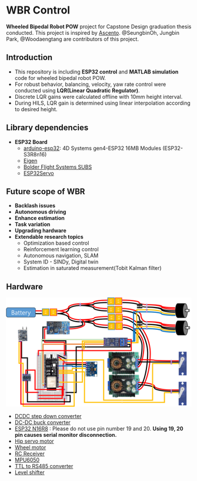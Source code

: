 # WBR Control
**Wheeled Bipedal Robot POW** project for Capstone Design graduation thesis conducted. This project is inspired by [Ascento](https://www.youtube.com/@AscentoRobotics). @SeungbinOh, Jungbin Park, @Woodaengtang are contributors of this project. 

## Introduction
- This repository is including **ESP32 control** and **MATLAB simulation** code for wheeled bipedal robot POW.
- For robust behavior, balancing, velocity, yaw rate control were conducted using **LQR(Linear Quadratic Regulator)**.
- Discrete LQR gains were calculated offline with 10mm height interval.
- During HILS, LQR gain is determined using linear interpolation according to desired height.

## Library dependencies
- **ESP32 Board**
    - [arduino-esp32](https://github.com/espressif/arduino-esp32): 4D Systems gen4-ESP32 16MB Modules (ESP32-S3R8n16)
    - [Eigen](https://github.com/hideakitai/ArduinoEigen)
    - [Bolder Flight Systems SUBS](https://github.com/bolderflight/sbus)
    - [ESP32Servo](https://madhephaestus.github.io/ESP32Servo/annotated.html)

## Future scope of WBR
- **Backlash issues**
- **Autonomous driving**
- **Enhance estimation**
- **Task variation**
- **Upgrading hardware**
- **Extendable research topics**
    - Optimization based control
    - Reinforcement learning control
    - Autonomous navigation, SLAM
    - System ID - SINDy, Digital twin
    - Estimation in saturated measurement(Tobit Kalman filter)

## Hardware

<img src="/assets/hw_schemetic.png" width="700" heigh="370">

- [DCDC step down converter](https://ko.aliexpress.com/item/1005006295829518.html?spm=a2g0o.productlist.main.1.16534b99MvfQUP&algo_pvid=870918c7-344b-40ee-95af-d3b5d3e207b9&algo_exp_id=870918c7-344b-40ee-95af-d3b5d3e207b9-0&pdp_npi=4%40dis%21KRW%217122%211359%21%21%2136.60%216.98%21%402141115b17282419275056704e9eae%2112000036649730449%21sea%21KR%216062351685%21ABX&curPageLogUid=S7a0WnK8hPSP&utparam-url=scene%3Asearch%7Cquery_from%3A)
- [DC-DC buck converter](https://ko.aliexpress.com/item/1005001711248152.html?src=google&src=google&albch=shopping&acnt=298-731-3000&isdl=y&slnk=&plac=&mtctp=&albbt=Google_7_shopping&aff_platform=google&aff_short_key=UneMJZVf&gclsrc=aw.ds&&albagn=888888&&ds_e_adid=&ds_e_matchtype=&ds_e_device=c&ds_e_network=x&ds_e_product_group_id=&ds_e_product_id=ko1005001711248152&ds_e_product_merchant_id=107637876&ds_e_product_country=KR&ds_e_product_language=ko&ds_e_product_channel=online&ds_e_product_store_id=&ds_url_v=2&albcp=21523018537&albag=&isSmbAutoCall=false&needSmbHouyi=false&gad_source=1&gclid=Cj0KCQjw6oi4BhD1ARIsAL6pox1GZ2XxRJhE5b5-iDoPZDh7TXWR3Q2C-OobytdxC6nKLmC6wSKew3YaAtAnEALw_wcB)
- [ESP32 N16R8](https://ko.aliexpress.com/item/1005006002965361.html?spm=a2g0o.productlist.main.3.7159ec79YMMyNV&algo_pvid=8703ea9a-c4a0-45b9-9042-893e83eafef3&algo_exp_id=8703ea9a-c4a0-45b9-9042-893e83eafef3-2&pdp_npi=4%40dis%21KRW%217757%211359%21%21%215.65%210.99%21%4021015b2417282315146826646e0261%2112000035266063777%21sea%21KR%216062351685%21ABX&curPageLogUid=1dmMOIvf8EqB&utparam-url=scene%3Asearch%7Cquery_from%3A) : Please do not use pin number 19 and 20. **Using 19, 20 pin causes serial monitor disconnection.**
- [Hip servo motor](https://ko.aliexpress.com/item/1005006086271452.html?spm=a2g0o.productlist.main.1.23a84e73qVf3u4&algo_pvid=4f871638-fd94-497a-a7ee-8f393fc3189e&algo_exp_id=4f871638-fd94-497a-a7ee-8f393fc3189e-0&pdp_npi=4%40dis%21KRW%21110377%2126671%21%21%21567.27%21137.07%21%40212e520f17282087547377488e809f%2112000035664779393%21sea%21KR%216059889447%21ABX&curPageLogUid=RGJV35dx32iU&utparam-url=scene%3Asearch%7Cquery_from%3A)
- [Wheel motor](https://ko.aliexpress.com/item/1005006136735214.html?pdp_npi=4%40dis!KRW!%E2%82%A9%20176%2C600!%E2%82%A9%20176%2C600!!!128.63!128.63!%40213ba0c117282090894563426e1db9!12000035922232220!sh!KR!0!X&spm=a2g0o.store_pc_allItems_or_groupList.new_all_items_2007602073851.1005006136735214&gatewayAdapt=glo2kor)
- [RC Receiver](https://ko.aliexpress.com/item/1005006821905179.html?spm=a2g0o.productlist.main.1.6ff22b8cEJjWYh&algo_pvid=1b1d5714-ebed-4917-9651-eebc49c7e525&algo_exp_id=1b1d5714-ebed-4917-9651-eebc49c7e525-0&pdp_npi=4%40dis%21KRW%2149611%214744%21%21%21254.97%2124.38%21%402101584917282272920287406e04f0%2112000038412056083%21sea%21KR%210%21ABX&curPageLogUid=SHq5mZON0Lqz&utparam-url=scene%3Asearch%7Cquery_from%3A)
- [MPU6050](https://ko.aliexpress.com/item/1005006579363624.html?spm=a2g0o.order_detail.order_detail_item.3.57845ccdSI5Mk7&gatewayAdapt=glo2kor)
- [TTL to RS485 converter](https://www.coupang.com/vp/products/104771330?itemId=317638085&vendorItemId=3992447841&q=MAX485&itemsCount=36&searchId=46c295beff234d5ca881c19897701951&rank=1&searchRank=1&isAddedCart=)
- [Level shifter](https://www.coupang.com/vp/products/257783456?itemId=808722571&vendorItemId=5056810708&q=%EB%A0%88%EB%B2%A8+%EC%8B%9C%ED%94%84%ED%84%B0&itemsCount=36&searchId=0ac0aa5ec7e2476fa8a5267abd0d458e&rank=1&searchRank=1&isAddedCart=)

